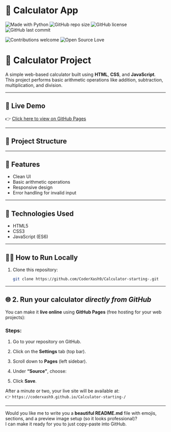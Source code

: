 # 🧮 Calculator App

![Made with Python](https://img.shields.io/badge/Made%20with-Python-3776AB?style=for-the-badge&logo=python&logoColor=white)
![GitHub repo size](https://img.shields.io/github/repo-size/your-username/your-repo-name?style=for-the-badge)
![GitHub license](https://img.shields.io/github/license/your-username/your-repo-name?style=for-the-badge)
![GitHub last commit](https://img.shields.io/github/last-commit/your-username/your-repo-name?style=for-the-badge)

![Contributions welcome](https://img.shields.io/badge/Contributions-welcome-brightgreen?style=for-the-badge)
![Open Source Love](https://img.shields.io/badge/Open%20Source-%E2%9D%A4-red?style=for-the-badge)



# 🧮 Calculator Project

A simple web-based calculator built using **HTML**, **CSS**, and **JavaScript**.  
This project performs basic arithmetic operations like addition, subtraction, multiplication, and division.

---

## 🚀 Live Demo
👉 [Click here to view on GitHub Pages](https://coderxash9.github.io/Calculator-starting-/)

---

## 📂 Project Structure


---

## 🧠 Features
- Clean UI
- Basic arithmetic operations
- Responsive design
- Error handling for invalid input

---

## 🧰 Technologies Used
- HTML5
- CSS3
- JavaScript (ES6)

---

## 🏃‍♂️ How to Run Locally
1. Clone this repository:
   ```bash
   git clone https://github.com/CoderXash9/Calculator-starting-.git


---

## 🌐 2. Run your calculator *directly from GitHub*

You can make it **live online** using **GitHub Pages** (free hosting for your web projects):

### Steps:
1. Go to your repository on GitHub.
2. Click on the **Settings** tab (top bar).
3. Scroll down to **Pages** (left sidebar).
4. Under **“Source”**, choose:

5. Click **Save**.

After a minute or two, your live site will be available at:  
👉 `https://coderxash9.github.io/Calculator-starting-/`

---

Would you like me to write you a **beautiful README.md** file with emojis, sections, and a preview image setup (so it looks professional)?  
I can make it ready for you to just copy-paste into GitHub.

